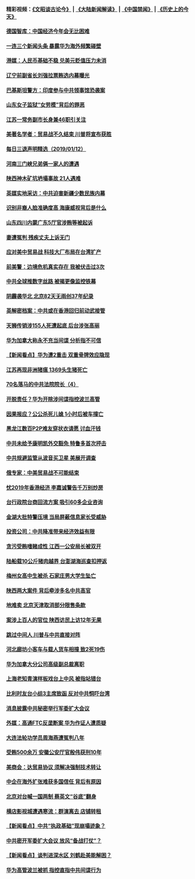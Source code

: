 #### 精彩视频：[《文昭谈古论今》](https://github.com/gfw-breaker/wenzhao/blob/master/README.md?t=01131230) | [《大陆新闻解读》](https://github.com/gfw-breaker/ntdtv-comedy/blob/master/README.md?t=01131230) | [《中国禁闻》](https://github.com/gfw-breaker/ntdtv-news/blob/master/README.md?t=01131230) | [《历史上的今天》](https://github.com/gfw-breaker/today-in-history/blob/master/README.md?t=01131230) 


#### [德国智库：中国经济今年会无比困难](../pages/nsc413/n10972293.md?t=01131230) 

#### [一连三个新闻头条 暴露华为海外频繁碰壁](../pages/nsc413/n10971567.md?t=01131230) 

#### [港媒：人民币基础不稳 兑美元贬值压力未消](../pages/nsc413/n10971729.md?t=01131230) 

#### [辽宁前副省长刘强拉票贿选内幕曝光](../pages/nsc413/n10971992.md?t=01131230) 

#### [巴基斯坦警方：印度参与中共领事馆恐袭案](../pages/nsc413/n10972216.md?t=01131230) 

#### [山东女子监狱“女劳模”背后的罪恶](../pages/nsc413/n10970958.md?t=01131230) 

#### [江苏一常务副市长身兼46职引关注](../pages/nsc413/n10971720.md?t=01131230) 

#### [美著名学者：贸易战不久结束 川普将宣布获胜](../pages/nsc413/n10971697.md?t=01131230) 

#### [每日三退声明精选（2019/01/12）](../pages/nsc413/n10971693.md?t=01131230) 

#### [河南三门峡兄弟俩一家人的遭遇](../pages/nsc413/n10971038.md?t=01131230) 

#### [陕西神木矿坑坍塌事故 21人遇难](../pages/nsc413/n10971571.md?t=01131230) 

#### [英媒实地采访：中共迫害新疆少数民族内幕](../pages/nsc413/n10971435.md?t=01131230) 

#### [识别非裔人脸准确度高 海康威视背后是什么](../pages/nsc413/n10971226.md?t=01131230) 

#### [山东四川内蒙广东5厅官涉贿等被起诉](../pages/nsc413/n10971367.md?t=01131230) 

#### [妻遭冤判 残疾丈夫上诉无门](../pages/nsc413/n10970763.md?t=01131230) 

#### [应对美中贸易战 科技大厂布局在台湾扩产](../pages/nsc413/n10971277.md?t=01131230) 

#### [前美警：边境危机真实存在 我被伏击过3次](../pages/nsc413/n10971325.md?t=01131230) 

#### [中共全球推数字丝路 被揭更像监控铁幕](../pages/nsc413/n10971263.md?t=01131230) 

#### [阴霾袭华北 北京82天无雨创37年纪录](../pages/nsc413/n10971241.md?t=01131230) 

#### [英解密档案：中共或在香港回归前动武接管](../pages/nsc413/n10971281.md?t=01131230) 

#### [天狮传销涉155人死遭起底 后台涉张高丽](../pages/nsc413/n10971185.md?t=01131230) 

#### [华为加拿大称永不充当间谍 分析指不可信](../pages/nsc413/n10971173.md?t=01131230) 

#### [【新闻看点】华为遭2重击 双重骨牌效应隐现](../pages/nsc413/n10971234.md?t=01131230) 

#### [江苏再现非洲猪瘟 1369头生猪死亡](../pages/nsc413/n10971147.md?t=01131230) 

#### [70名落马的中共法院院长（4）](../pages/nsc413/n10951431.md?t=01131230) 

#### [开脱责任？华为开除涉间谍指控波兰高管](../pages/nsc413/n10970894.md?t=01131230) 

#### [因果报应？公公杀死儿媳 1小时后被车撞亡](../pages/nsc413/n10971072.md?t=01131230) 

#### [黑龙江数百P2P难友穿状衣请愿 讨血汗钱](../pages/nsc413/n10971020.md?t=01131230) 

#### [中共未给予康明凯外交豁免 特鲁多首次抨击](../pages/nsc413/n10970976.md?t=01131230) 

#### [中共规避监管从波音买卫星 美展开调查](../pages/nsc413/n10970960.md?t=01131230) 

#### [俄专家：中美贸易战不可能结束](../pages/nsc413/n10970884.md?t=01131230) 

#### [忧2019年香港经济 李嘉诚警告千万别炒房](../pages/nsc413/n10970868.md?t=01131230) 


#### [台行政院台商回流方案 吸引60多企业咨询](../pages/nsc413/n10970834.md?t=01131230) 

#### [金湖大批特警压境 当局屏蔽信息家长受威胁](../pages/nsc413/n10970369.md?t=01131230) 

#### [投资公司：中共降准带来经济效益有限](../pages/nsc413/n10970083.md?t=01131230) 

#### [贪污受贿嗜赌成性 江西一公安局长被双开](../pages/nsc413/n10970350.md?t=01131230) 

#### [陆船载10公斤猪肉越界 台澎湖海巡查扣押返](../pages/nsc413/n10970311.md?t=01131230) 

#### [梅州女高中生被杀 石家庄男大学生坠亡](../pages/nsc413/n10970258.md?t=01131230) 

#### [陕西两大案件 背后牵涉多名中共高官](../pages/nsc413/n10970216.md?t=01131230) 

#### [地难卖 北京天津取消部分限售条款](../pages/nsc413/n10969773.md?t=01131230) 

#### [案涉上百人的官位 陕西访民上访12年无果](../pages/nsc413/n10962577.md?t=01131230) 

#### [跳过中间人 川普与中共直接对阵](../pages/nsc413/n10961332.md?t=01131230) 

#### [河北廊坊小客车与载人货车相撞 致2死19伤](../pages/nsc413/n10969830.md?t=01131230) 

#### [华为加拿大分公司高级副总裁离职](../pages/nsc413/n10969911.md?t=01131230) 

#### [上海老知青演样板戏台上中风 被指站错台](../pages/nsc413/n10969718.md?t=01131230) 

#### [比利时友台小组3主席致函 反对中共恫吓台湾](../pages/nsc413/n10969787.md?t=01131230) 

#### [消息披露中共秘密举行军委扩大会议](../pages/nsc413/n10968368.md?t=01131230) 

#### [外媒：高通FTC反垄断案 华为作证人遭质疑](../pages/nsc413/n10969482.md?t=01131230) 

#### [大连法轮功学员周海燕遭冤判八年](../pages/nsc413/n10966805.md?t=01131230) 

#### [受贿500余万 安徽公安厅官殷伟获刑10年](../pages/nsc413/n10969392.md?t=01131230) 

#### [美商会：达贸易协议 须解决强制技术转让](../pages/nsc413/n10969621.md?t=01131230) 

#### [中企在海外扩张难获多国信任 背后有原因](../pages/nsc413/n10969228.md?t=01131230) 

#### [北京对台喊一国两制 蔡英文“谷底”翻身](../pages/nsc413/n10969033.md?t=01131230) 

#### [横店影视城遭遇寒流：群演离去 店铺转租](../pages/nsc413/n10969375.md?t=01131230) 

#### [【新闻看点】中共“执政基础”现崩塌迹象？](../pages/nsc413/n10969324.md?t=01131230) 

#### [中共密开军委扩大会议 放风“备战打仗”？](../pages/nsc413/n10969495.md?t=01131230) 

#### [【新闻看点】谈判进深水区 刘鹤赴美能解困？](../pages/nsc413/n10969116.md?t=01131230) 

#### [华为高管波兰被抓 指控直指中共间谍行为](../pages/nsc413/n10969265.md?t=01131230) 

